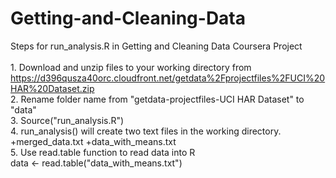 Getting-and-Cleaning-Data
=========================

Steps for run_analysis.R in Getting and Cleaning Data Coursera Project
<br>
<br>1. Download and unzip files to your working directory from https://d396qusza40orc.cloudfront.net/getdata%2Fprojectfiles%2FUCI%20HAR%20Dataset.zip 
<br>2. Rename folder name from "getdata-projectfiles-UCI HAR Dataset" to "data"
<br>3. Source("run_analysis.R")
<br>4. run_analysis() will create two text files in the working directory. 
+merged_data.txt
+data_with_means.txt
<br>5. Use read.table function to read data into R 
<br>      data <- read.table("data_with_means.txt") 
